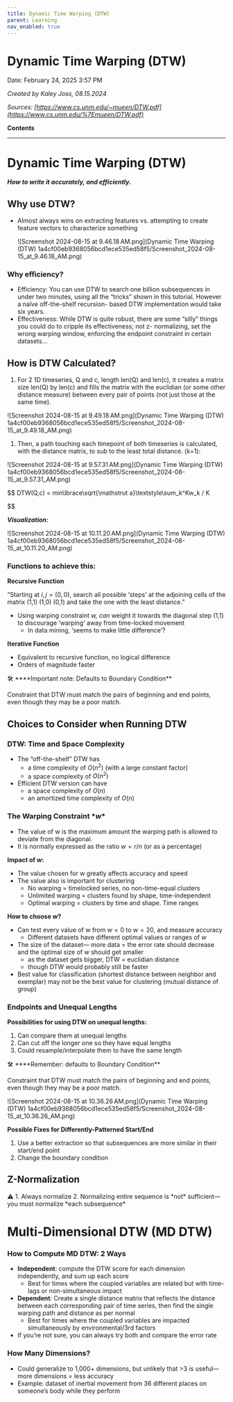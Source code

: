 ```yaml
---
title: Dynamic Time Warping (DTW)
parent: Learning
nav_enabled: true 
---
```


# Dynamic Time Warping (DTW)

Date: February 24, 2025 3:57 PM

*Created by Kaley Joss, 08.15.2024*

*Sources: [https://www.cs.unm.edu/~mueen/DTW.pdf](https://www.cs.unm.edu/%7Emueen/DTW.pdf)* 

**Contents**

---

# Dynamic Time Warping (DTW)

***How to write it accurately, and efficiently.*** 

## Why use DTW?

- Almost always wins on extracting features vs. attempting to create feature vectors to characterize something
    
    ![Screenshot 2024-08-15 at 9.46.18 AM.png](Dynamic Time Warping (DTW) 1a4cf00eb9368056bcd1ece535ed58f5/Screenshot_2024-08-15_at_9.46.18_AM.png)
    

### Why efficiency?

- Efficiency: You can use DTW to search one billion
subsequences in under two minutes, using all the “tricks”
shown in this tutorial. However a naïve off-the-shelf recursion-
based DTW implementation would take six years.
- Effectiveness: While DTW is quite robust, there are some
“silly” things you could do to cripple its effectiveness; not z-
normalizing, set the wrong warping window, enforcing the
endpoint constraint in certain datasets…

## How is DTW Calculated?

1. For 2 1D timeseries, Q and c, length len(Q) and len(c), it creates a matrix size len(Q) by len(c) and fills the matrix with the euclidian (or some other distance measure) between every pair of points (not just those at the same time).

![Screenshot 2024-08-15 at 9.49.18 AM.png](Dynamic Time Warping (DTW) 1a4cf00eb9368056bcd1ece535ed58f5/Screenshot_2024-08-15_at_9.49.18_AM.png)

1. Then, a path touching each timepoint of both timeseries is calculated, with the distance matrix, to sub to the least total distance. (k=1):

![Screenshot 2024-08-15 at 9.57.31 AM.png](Dynamic Time Warping (DTW) 1a4cf00eb9368056bcd1ece535ed58f5/Screenshot_2024-08-15_at_9.57.31_AM.png)

$$
DTW(Q,c) = min\lbrace\sqrt{\mathstrut a}\textstyle\sum_k^Kw_k / K

$$

***Visualization:***

![Screenshot 2024-08-15 at 10.11.20 AM.png](Dynamic Time Warping (DTW) 1a4cf00eb9368056bcd1ece535ed58f5/Screenshot_2024-08-15_at_10.11.20_AM.png)

 

### Functions to achieve this:

**Recursive Function**

“Starting at $i,j = (0,0)$, search all possible ‘steps’ at the adjoining cells of the matrix (1,1) (1,0) (0,1) and take the one with the least distance.”

- Using warping constraint *w, can* weight it towards the diagonal step (1,1) to discourage ‘warping’ away from time-locked movement
    - In data mining, ‘seems to make little difference’?

**Iterative Function**

- Equivalent to recursive function, no logical difference
- Orders of magnitude faster

<aside>
🛠 ****Important note: Defaults to Boundary Condition**

Constraint that DTW must match the pairs of beginning and end points, even though they may be a poor match.

</aside>

## Choices to Consider when Running DTW

### DTW: Time and Space Complexity

- The “off-the-shelf” DTW has
    - a time complexity of  $O(n^2)$ (with a large constant factor)
    - a space complexity of $O(n^2)$
- Efficient DTW version can have
    - a space complexity of $O(n)$
    - an amortized time complexity of $O(n)$

### The Warping Constraint $*w*$

- The value of w is the maximum amount the warping path is allowed to deviate from the diagonal.
- It is normally expressed as the ratio $w = r/n$  (or as a percentage)

**Impact of *w*:**

- The value chosen for w greatly affects accuracy and speed
- The value also is important for clustering
    - No warping = timelocked series, no non-time-equal clusters
    - Unlimited warping = clusters found by shape, time-independent
    - Optimal warping = clusters by time and shape. Time ranges

**How to choose $w$?** 

- Can test every value of w from $w=0$ to $w=20$, and measure accuracy
    - Different datasets have different optimal values or ranges of $w$
- The size of the dataset— more data = the error rate should decrease and the optimal size of *w* should get smaller
    - as the dataset gets bigger, DTW = euclidian distance
    - though DTW would probably still be faster
- Best value for classification (shortest distance between neighbor and exemplar) may not be the best value for clustering (mutual distance of group)

### Endpoints and Unequal Lengths

**Possibilities for using DTW on unequal lengths:**

1. Can compare them at unequal lengths
2. Can cut off the longer one so they have equal lengths
3. Could resample/interpolate them to have the same length

<aside>
🛠 ****Remember: defaults to Boundary Condition**

Constraint that DTW must match the pairs of beginning and end points, even though they may be a poor match.

</aside>

![Screenshot 2024-08-15 at 10.36.26 AM.png](Dynamic Time Warping (DTW) 1a4cf00eb9368056bcd1ece535ed58f5/Screenshot_2024-08-15_at_10.36.26_AM.png)

**Possible Fixes for Differently-Patterned Start/End**

1. Use a better extraction so that subsequences are more similar in their start/end point
2. Change the boundary condition

## Z-Normalization

<aside>
⚠️ 1. Always normalize
2. Normalizing entire sequence is *not* sufficient— you must normalize *each subsequence*

</aside>

# Multi-Dimensional DTW (MD DTW)

### How to Compute MD DTW: 2 Ways

- **Independent**: compute the DTW score for each dimension independently, and sum up each score
    - Best for times where the coupled variables are related but with time-lags or non-simultaneous impact
- **Dependent**: Create a single distance matrix that reflects the distance between each corresponding pair of time series, then find the single warping path and distance as per normal
    - Best for times where the coupled variables are impacted simultaneously by environmental/3rd factors
- If you’re not sure, you can always try both and compare the error rate

### How Many Dimensions?

- Could generalize to 1,000+ dimensions, but unlikely that >3 is useful— more dimensions = less accuracy
- Example: dataset of inertial movement from 36 different places on someone’s body while they perform